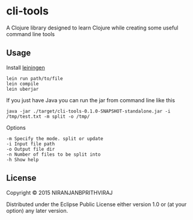# cli-tools

A Clojure library designed to learn Clojure while creating some useful command line tools 

## Usage

Install [leiningen](leiningen.org)

```
lein run path/to/file
lein compile
lein uberjar
```

If you just have Java you can run the jar from command line like this
```
java -jar ./target/cli-tools-0.1.0-SNAPSHOT-standalone.jar -i /tmp/test.txt -m split -o /tmp/
```

Options
```
-m Specify the mode. split or update
-i Input file path
-o Output file dir
-n Number of files to be split into
-h Show help
```

## License

Copyright © 2015 NIRANJANBPRITHVIRAJ

Distributed under the Eclipse Public License either version 1.0 or (at
your option) any later version.
